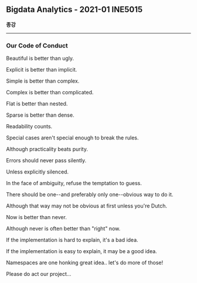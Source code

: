 ## Bigdata Analytics - 2021-01 INE5015

**종강**

---

### Our Code of Conduct

Beautiful is better than ugly.

Explicit is better than implicit.

Simple is better than complex.

Complex is better than complicated.

Flat is better than nested.

Sparse is better than dense.

Readability counts.

Special cases aren't special enough to break the rules.

Although practicality beats purity.

Errors should never pass silently.

Unless explicitly silenced.

In the face of ambiguity, refuse the temptation to guess.

There should be one--and preferably only one--obvious way to do it.

Although that way may not be obvious at first unless you're Dutch.

Now is better than never.

Although never is often better than "right" now.

If the implementation is hard to explain, it's a bad idea.

If the implementation is easy to explain, it may be a good idea.

Namespaces are one honking great idea.. let's do more of those!

Please do act our project...
